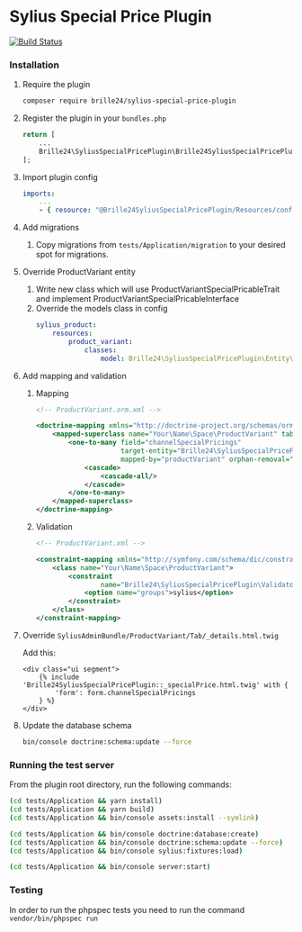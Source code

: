 # Sylius Special Price Plugin
[![Build Status](https://travis-ci.org/Brille24/SyliusSpecialPricePlugin.svg?branch=master)](https://travis-ci.org/Brille24/SyliusSpecialPricePlugin)

### Installation
1. Require the plugin
    ```bash
    composer require brille24/sylius-special-price-plugin
    ```
    
2. Register the plugin in your ```bundles.php```
    ```php
    return [
        ...
        Brille24\SyliusSpecialPricePlugin\Brille24SyliusSpecialPricePlugin::class => ['all' => true],
    ];
    ```
    
3. Import plugin config
    ```yaml
    imports:
        ...
        - { resource: "@Brille24SyliusSpecialPricePlugin/Resources/config/config.yml" }
    ```

4. Add migrations
	1. Copy migrations from `tests/Application/migration` to your desired spot for migrations.

5. Override ProductVariant entity
    1. Write new class which will use ProductVariantSpecialPricableTrait and implement ProductVariantSpecialPricableInterface
    2. Override the models class in config
        ```yaml
        sylius_product:
            resources:
                product_variant:
                    classes:
                        model: Brille24\SyliusSpecialPricePlugin\Entity\ProductVariant
        ```

6. Add mapping and validation
    1. Mapping
        ```xml
        <!-- ProductVariant.orm.xml -->
 
        <doctrine-mapping xmlns="http://doctrine-project.org/schemas/orm/doctrine-mapping">
            <mapped-superclass name="Your\Name\Space\ProductVariant" table="sylius_product_variant">
                <one-to-many field="channelSpecialPricings"
                             target-entity="Brille24\SyliusSpecialPricePlugin\Entity\ChannelSpecialPricingInterface"
                             mapped-by="productVariant" orphan-removal="true">
                    <cascade>
                        <cascade-all/>
                    </cascade>
                </one-to-many>
            </mapped-superclass>
        </doctrine-mapping>
        ```
    2. Validation
        ```xml
        <!-- ProductVariant.xml -->
    
        <constraint-mapping xmlns="http://symfony.com/schema/dic/constraint-mapping">
            <class name="Your\Name\Space\ProductVariant">
                <constraint
                        name="Brille24\SyliusSpecialPricePlugin\Validator\ProductVariantChannelSpecialPriceDateOverlapConstraint">
                    <option name="groups">sylius</option>
                </constraint>
            </class>
        </constraint-mapping>
        ```

6. Override ```SyliusAdminBundle/ProductVariant/Tab/_details.html.twig```
    
    Add this:
    ```twig
    <div class="ui segment">
        {% include 'Brille24SyliusSpecialPricePlugin::_specialPrice.html.twig' with {
            'form': form.channelSpecialPricings
        } %}
    </div>
    ```

7. Update the database schema
    ```bash
    bin/console doctrine:schema:update --force
    ```

### Running the test server
From the plugin root directory, run the following commands:

```bash
(cd tests/Application && yarn install)
(cd tests/Application && yarn build)
(cd tests/Application && bin/console assets:install --symlink)

(cd tests/Application && bin/console doctrine:database:create)
(cd tests/Application && bin/console doctrine:schema:update --force)
(cd tests/Application && bin/console sylius:fixtures:load)

(cd tests/Application && bin/console server:start)
```

### Testing
In order to run the phpspec tests you need to run the command `vendor/bin/phpspec run`
